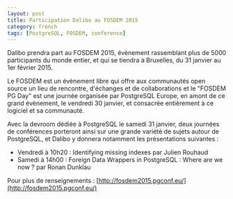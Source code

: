 ```yaml
---
layout: post
title: Participation Dalibo au FOSDEM 2015
category: french
tags: [PostgreSQL, FOSDEM, conference]
---
```



Dalibo prendra part au FOSDEM 2015, évènement rassemblant plus de 5000 participants du monde entier, et qui se tiendra à Bruxelles, du 31 janvier au 1er février 2015.

<!--MORE-->

Le FOSDEM est un évènement libre qui offre aux communautés open source un lieu de rencontre, d'échanges et de collaborations et le "FOSDEM PG Day" est une journée organisée par PostgreSQL Europe, en amont de ce grand évènement, le vendredi 30 janvier, et consacrée entièrement à ce logiciel et sa communauté.
 
Avec la devroom dédiée à PostgreSQL le samedi 31 janvier, deux journées de conférences porteront ainsi sur une grande variété de sujets autour de PostgreSQL, et Dalibo y donnera notamment les présentations suivantes :

  * Vendredi à 10h20 : Identifying missing indexes par Julien Rouhaud
  * Samedi à 14h00 : Foreign Data Wrappers in PostgreSQL : Where are we now ? par Ronan Dunklau

Pour plus de renseignements : [http://fosdem2015.pgconf.eu/](http://fosdem2015.pgconf.eu/)
